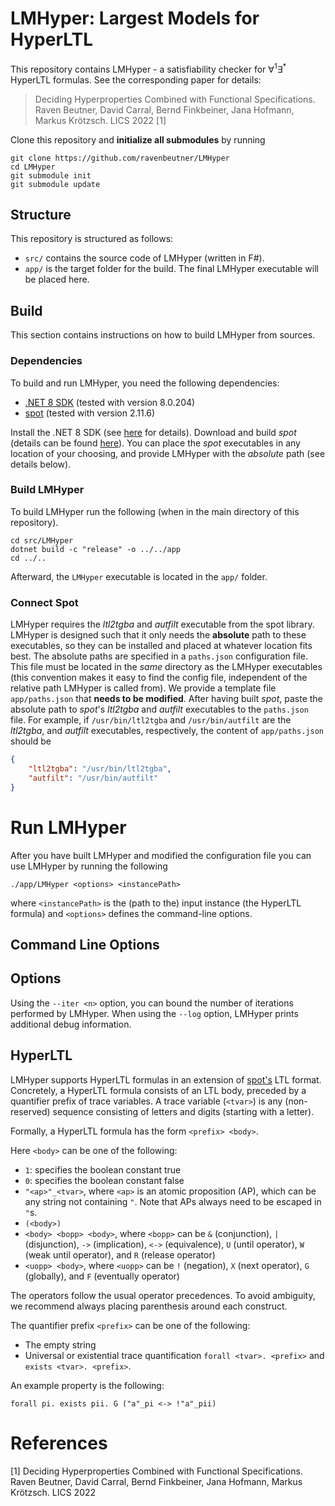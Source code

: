 # LMHyper: Largest Models for HyperLTL

This repository contains LMHyper - a satisfiability checker for $`\forall^1\exists^*`$ HyperLTL formulas.
See the corresponding paper for details:

> Deciding Hyperproperties Combined with Functional Specifications. Raven Beutner, David Carral, Bernd Finkbeiner, Jana Hofmann, Markus Krötzsch. LICS 2022 [1]


Clone this repository and **initialize all submodules** by running

```shell
git clone https://github.com/ravenbeutner/LMHyper
cd LMHyper
git submodule init
git submodule update
```

## Structure 

This repository is structured as follows:

- `src/` contains the source code of LMHyper (written in F#). 
- `app/` is the target folder for the build. The final LMHyper executable will be placed here.

## Build

This section contains instructions on how to build LMHyper from sources. 

### Dependencies

To build and run LMHyper, you need the following dependencies:

- [.NET 8 SDK](https://dotnet.microsoft.com/en-us/download) (tested with version 8.0.204)
- [spot](https://spot.lrde.epita.fr/) (tested with version 2.11.6)

Install the .NET 8 SDK (see [here](https://dotnet.microsoft.com/en-us/download) for details).
Download and build _spot_ (details can be found [here](https://spot.lrde.epita.fr/)). 
You can place the _spot_ executables in any location of your choosing, and provide LMHyper with the _absolute_ path (see details below).

### Build LMHyper

To build LMHyper run the following (when in the main directory of this repository).

```shell
cd src/LMHyper
dotnet build -c "release" -o ../../app
cd ../..
```

Afterward, the `LMHyper` executable is located in the `app/` folder.

### Connect Spot

LMHyper requires the _ltl2tgba_ and _autfilt_ executable from the spot library.
LMHyper is designed such that it only needs the **absolute** path to these executables, so they can be installed and placed at whatever location fits best.
The absolute paths are specified in a `paths.json` configuration file. 
This file must be located in the *same* directory as the LMHyper executables (this convention makes it easy to find the config file, independent of the relative path LMHyper is called from). 
We provide a template file `app/paths.json` that **needs to be modified**. 
After having built _spot_, paste the absolute path to _spot_'s _ltl2tgba_ and _autfilt_ executables to the `paths.json` file. 
For example, if `/usr/bin/ltl2tgba` and `/usr/bin/autfilt` are the _ltl2tgba_, and _autfilt_ executables, respectively, the content of `app/paths.json` should be

```json
{
    "ltl2tgba": "/usr/bin/ltl2tgba", 
    "autfilt": "/usr/bin/autfilt"
}
```


# Run LMHyper

After you have built LMHyper and modified the configuration file you can use LMHyper by running the following
 
```shell
./app/LMHyper <options> <instancePath>
```

where `<instancePath>` is the (path to the) input instance (the HyperLTL formula) and `<options>` defines the command-line options. 


## Command Line Options 

## Options 

Using the `--iter <n>` option, you can bound the number of iterations performed by LMHyper.
When using the `--log` option, LMHyper prints additional debug information. 

## HyperLTL

LMHyper supports HyperLTL formulas in an extension of [spot's](https://spot.lrde.epita.fr/) LTL format.
Concretely, a HyperLTL formula consists of an LTL body, preceded by a quantifier prefix of trace variables.
A trace variable (`<tvar>`) is any (non-reserved) sequence consisting of letters and digits (starting with a letter).

Formally, a HyperLTL formula has the form `<prefix> <body>`.

Here `<body>` can be one of the following:
- `1`: specifies the boolean constant true
- `0`: specifies the boolean constant false
- `"<ap>"_<tvar>`, where `<ap>` is an atomic proposition (AP), which can be any string not containing `"`. Note that APs always need to be escaped in `"`s.
- `(<body>)`
- `<body> <bopp> <body>`, where `<bopp>` can be `&` (conjunction), `|` (disjunction), `->` (implication), `<->` (equivalence), `U` (until operator), `W` (weak until operator), and `R` (release operator)
- `<uopp> <body>`, where `<uopp>` can be `!` (negation), `X` (next operator), `G` (globally), and `F` (eventually operator)

The operators follow the usual operator precedences. 
To avoid ambiguity, we recommend always placing parenthesis around each construct. 

The quantifier prefix `<prefix>` can be one of the following:

- The empty string
- Universal or existential trace quantification `forall <tvar>. <prefix>` and `exists <tvar>. <prefix>`. 

An example property is the following: 

```
forall pi. exists pii. G ("a"_pi <-> !"a"_pii)
```

# References

[1] Deciding Hyperproperties Combined with Functional Specifications. Raven Beutner, David Carral, Bernd Finkbeiner, Jana Hofmann, Markus Krötzsch. LICS 2022